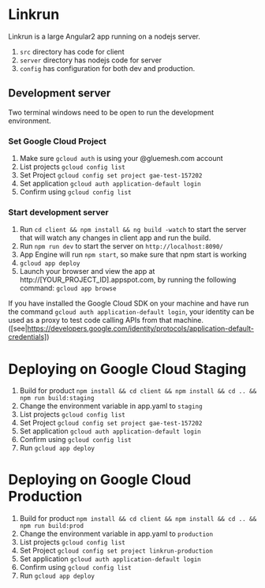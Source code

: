 # Linkrun

Linkrun is a large Angular2 app running on a nodejs server.

1. `src` directory has code for client
2. `server` directory has nodejs code for server
3. `config` has configuration for both dev and production.


## Development server
Two terminal windows need to be open to run the development environment.

### Set Google Cloud Project
1. Make sure `gcloud auth` is using your @gluemesh.com account
2. List projects `gcloud config list`
3. Set Project `gcloud config set project gae-test-157202`
4. Set application `gcloud auth application-default login`
5. Confirm using `gcloud config list`


### Start development server
1. Run `cd client && npm install && ng build -watch` to start the server that will watch any changes in client app and run the build.
2. Run `npm run dev` to start the server on `http://localhost:8090/`
3. App Engine will run `npm start`, so make sure that npm start is working
4. `gcloud app deploy`
5. Launch your browser and view the app at http://[YOUR_PROJECT_ID].appspot.com, by running the following command:
`gcloud app browse`

If you have installed the Google Cloud SDK on your machine and 
have run the command `gcloud auth application-default login`, your identity can be used as a proxy to test code calling APIs from that machine.
([see|https://developers.google.com/identity/protocols/application-default-credentials])


# Deploying on Google Cloud Staging

1. Build for product `npm install && cd client && npm install && cd .. && npm run build:staging`
2. Change the environment variable in app.yaml to `staging`
3. List projects `gcloud config list`
4. Set Project `gcloud config set project gae-test-157202`
4. Set application `gcloud auth application-default login`
5. Confirm using `gcloud config list`
6. Run `gcloud app deploy`

# Deploying on Google Cloud Production

1. Build for product `npm install && cd client && npm install && cd .. && npm run build:prod`
2. Change the environment variable in app.yaml to `production`
3. List projects `gcloud config list`
4. Set Project `gcloud config set project linkrun-production`
4. Set application `gcloud auth application-default login`
5. Confirm using `gcloud config list`
6. Run `gcloud app deploy`

